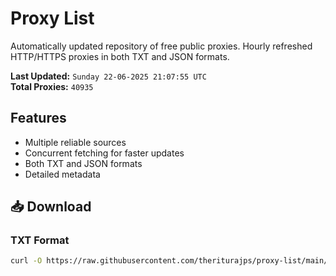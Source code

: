 # Proxy List

Automatically updated repository of free public proxies. Hourly refreshed HTTP/HTTPS proxies in both TXT and JSON formats.

**Last Updated:** `Sunday 22-06-2025 21:07:55 UTC`  
**Total Proxies:** `40935`

## Features
- Multiple reliable sources
- Concurrent fetching for faster updates
- Both TXT and JSON formats
- Detailed metadata

## 📥 Download

### TXT Format
```bash
curl -O https://raw.githubusercontent.com/theriturajps/proxy-list/main/proxies.txt